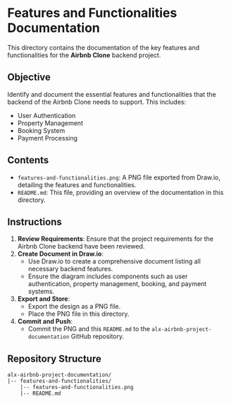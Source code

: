 # Features and Functionalities Documentation

This directory contains the documentation of the key features and functionalities for the **Airbnb Clone** backend project.

## Objective
Identify and document the essential features and functionalities that the backend of the Airbnb Clone needs to support. This includes:
- User Authentication
- Property Management
- Booking System
- Payment Processing

## Contents
- `features-and-functionalities.png`: A PNG file exported from Draw.io, detailing the features and functionalities.
- `README.md`: This file, providing an overview of the documentation in this directory.

## Instructions
1. **Review Requirements**: Ensure that the project requirements for the Airbnb Clone backend have been reviewed.
2. **Create Document in Draw.io**:
   - Use Draw.io to create a comprehensive document listing all necessary backend features.
   - Ensure the diagram includes components such as user authentication, property management, booking, and payment systems.
3. **Export and Store**:
   - Export the design as a PNG file.
   - Place the PNG file in this directory.
4. **Commit and Push**:
   - Commit the PNG and this `README.md` to the `alx-airbnb-project-documentation` GitHub repository.

## Repository Structure
```
alx-airbnb-project-documentation/
|-- features-and-functionalities/
    |-- features-and-functionalities.png
    |-- README.md
```

